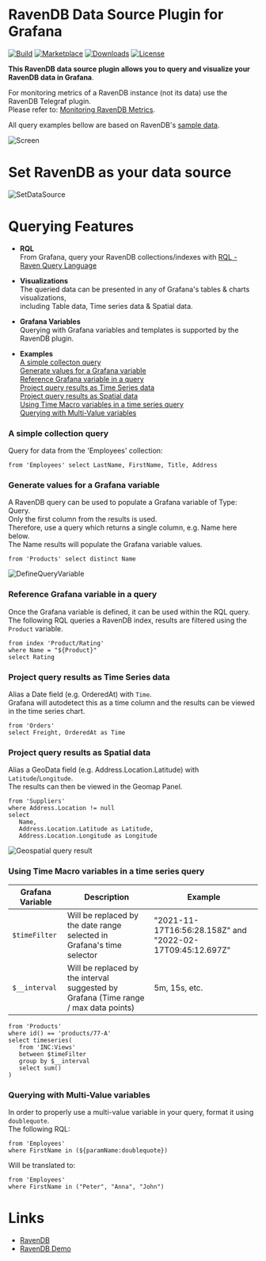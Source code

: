 # RavenDB Data Source Plugin for Grafana
[![Build](https://github.com/ravendb/ravendb-grafana-datasource/workflows/CI/badge.svg)](https://github.com/ravendb/ravendb-grafana-datasource/actions?query=workflow%3A%22CI%22)
[![Marketplace](https://img.shields.io/badge/dynamic/json?logo=grafana&color=F47A20&label=marketplace&prefix=v&query=%24.items%5B%3F%28%40.slug%20%3D%3D%20%22ravendb-grafana-datasource%22%29%5D.version&url=https%3A%2F%2Fgrafana.com%2Fapi%2Fplugins)](https://github.com/ravendb/ravendb-grafana-datasource)
[![Downloads](https://img.shields.io/badge/dynamic/json?logo=grafana&color=F47A20&label=downloads&query=%24.items%5B%3F%28%40.slug%20%3D%3D%20%22ravendb-grafana-datasource%22%29%5D.downloads&url=https%3A%2F%2Fgrafana.com%2Fapi%2Fplugins)](https://github.com/ravendb/ravendb-grafana-datasource)
[![License](https://img.shields.io/github/license/ravendb/ravendb-grafana-datasource)](LICENSE)

**This RavenDB data source plugin allows you to query and visualize your RavenDB data in Grafana**.

For monitoring metrics of a RavenDB instance (not its data) use the RavenDB Telegraf plugin.  
Please refer to: [Monitoring RavenDB Metrics](https://ravendb.net/docs/article-page/latest/http/server/administration/monitoring).

All query examples bellow are based on RavenDB's [sample data](https://ravendb.net/docs/article-page/latest/csharp/studio/database/tasks/create-sample-data).
 
![Screen](https://github.com/ravendb/ravendb-grafana-datasource/raw/main/src/img/dashboard_screen.png)

# Set RavenDB as your data source
![SetDataSource](https://github.com/ravendb/ravendb-grafana-datasource/raw/main/src/img/SetDataSource.png)

[//]: # (![SetDataSource]&#40;../ravendb-grafana-datasource/img/SetDataSource.png&#41;)

# Querying Features
* **RQL**  
  From Grafana, query your RavenDB collections/indexes with [RQL - Raven Query Language](https://ravendb.net/docs/article-page/latest/csharp/indexes/querying/what-is-rql)


* **Visualizations**  
  The queried data can be presented in any of Grafana's tables & charts visualizations,   
  including Table data, Time series data & Spatial data.


* **Grafana Variables**  
  Querying with Grafana variables and templates is supported by the RavenDB plugin.


* **Examples**  
  [A simple collecton query](#a-simple-collection-query)  
  [Generate values for a Grafana variable](#generate-values-for-a-grafana-variable)  
  [Reference Grafana variable in a query](#reference-grafana-variable-in-a-query)  
  [Project query results as Time Series data](#project-query-results-as-time-series-data)  
  [Project query results as Spatial data](#project-query-results-as-spatial-data)  
  [Using Time Macro variables in a time series query](#using-time-macro-variables-in-a-time-series-query)  
  [Querying with Multi-Value variables](#querying-with-multi-value-variables)

### A simple collection query
Query for data from the 'Employees' collection:
```
from 'Employees' select LastName, FirstName, Title, Address
```

### Generate values for a Grafana variable
A RavenDB query can be used to populate a Grafana variable of Type: Query.  
Only the first column from the results is used.  
Therefore, use a query which returns a single column, e.g. Name here below.  
The Name results will populate the Grafana variable values.
```
from 'Products' select distinct Name 
```

![DefineQueryVariable](https://github.com/ravendb/ravendb-grafana-datasource/raw/main/src/img/defineQueryVariable.png)

### Reference Grafana variable in a query
Once the Grafana variable is defined, it can be used within the RQL query.  
The following RQL queries a RavenDB index, results are filtered using the `Product` variable.
```
from index 'Product/Rating'
where Name = "${Product}"
select Rating
```

### Project query results as Time Series data
Alias a Date field (e.g. OrderedAt) with `Time`.  
Grafana will autodetect this as a time column and the results can be viewed in the time series chart.
```
from 'Orders'
select Freight, OrderedAt as Time
```

### Project query results as Spatial data
Alias a GeoData field (e.g. Address.Location.Latitude) with `Latitude`/`Longitude`.  
The results can then be viewed in the Geomap Panel.
```
from 'Suppliers'
where Address.Location != null
select 
   Name,
   Address.Location.Latitude as Latitude,
   Address.Location.Longitude as Longitude
```

![Geospatial query result](https://github.com/ravendb/ravendb-grafana-datasource/raw/main/src/img/geospatial.png)

### Using Time Macro variables in a time series query
| Grafana Variable | Description                                                                          | Example                                                   |
|------------------|--------------------------------------------------------------------------------------|-----------------------------------------------------------|
| `$timeFilter`    | Will be replaced by the date range selected in Grafana's time selector               | "2021-11-17T16:56:28.158Z" and "2022-02-17T09:45:12.697Z" |
| `$__interval`    | Will be replaced by the interval suggested by Grafana (Time range / max data points) | 5m, 15s, etc.                                             |
```
from 'Products'
where id() == 'products/77-A'
select timeseries(
   from 'INC:Views'
   between $timeFilter
   group by $__interval
   select sum()
)
```

### Querying with Multi-Value variables
In order to properly use a multi-value variable in your query, format it using `doublequote`.  
The following RQL:
```
from 'Employees'
where FirstName in (${paramName:doublequote})
```
Will be translated to:
```
from 'Employees'
where FirstName in ("Peter", "Anna", "John")
```

# Links
- [RavenDB](https://ravendb.net)
- [RavenDB Demo](https://demo.ravendb.net/)
